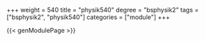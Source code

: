 +++
weight = 540
title = "physik540"
degree = "bsphysik2"
tags = ["bsphysik2", "physik540"]
categories = ["module"]
+++

{{< genModulePage >}}
